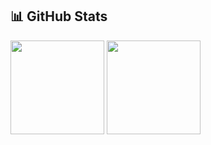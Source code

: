 ## 📊 GitHub Stats
<p>
  <img src="https://github-readme-stats.vercel.app/api?username=zyxkemren&show_icons=true&theme=default" height="150" />
  <img src="https://github-readme-stats.vercel.app/api/top-langs/?username=zyxkemren&layout=compact&theme=default" height="150" />
</p>

